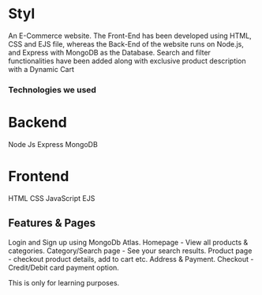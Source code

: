 # Styl
An E-Commerce website. The Front-End has been developed using HTML, CSS and EJS file, whereas the Back-End of the website runs on Node.js, and Express with MongoDB as the Database. Search and filter functionalities have been added along with exclusive product description with a Dynamic Cart

### Technologies we used

# Backend

Node Js
Express
MongoDB

# Frontend

HTML
CSS
JavaScript
EJS

## Features & Pages

Login and Sign up using MongoDb Atlas.
Homepage - View all products & categories.
Category/Search page - See your search results.
Product page - checkout product details, add to cart etc.
Address & Payment.
Checkout - Credit/Debit card payment option.

This is only for learning purposes.